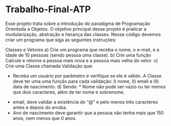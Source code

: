 # Trabalho-Final-ATP
Esse projeto trata sobre a introdução do paradigma de Programação Orientada a Objetos. O objetivo principal desse projeto é praticar a modularização, abstração e herança das classes. 
Nesse código devemos criar um programa que siga as seguintes instruções:

Classes e Vetores
a) Crie um programa que receba o nome, o e-mail, e a idade de
10 pessoas (sendo pessoa uma classe).
b) Crie uma função Calcule e retorne a pessoa mais nova e a pessoa mais velha do
vetor.
c) Crie uma Classe chamada Validação que:
- Receba um usuário por parâmetro e verifique se ele é válido.
A Classe deve ter uma uma função para cada validação:
I) nome, II) email e III) data de nascimento.
d) Sendo: * Nome não pode ser vazio ou ter menos que dois caracteres,
além de ter nome e sobrenome.
* email, deve validar a existência do “@” e pelo menos três caracteres
antes e depois do arroba.
* Ano de nascimento deve garantir que a pessoa não tenha mais que
150 anos, nem menos que 0 anos.
